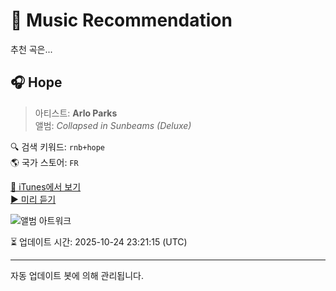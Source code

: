 
# 🎵 Music Recommendation

추천 곡은...

## 🎧 Hope  
> 아티스트: **Arlo Parks**  
> 앨범: _Collapsed in Sunbeams (Deluxe)_  

🔍 검색 키워드: `rnb+hope`  
🌎 국가 스토어: `FR`

[🔗 iTunes에서 보기](https://music.apple.com/fr/album/hope/1535799044?i=1535799420&uo=4)  
[▶️ 미리 듣기](https://audio-ssl.itunes.apple.com/itunes-assets/AudioPreview125/v4/61/d9/c2/61d9c204-6afb-f7e1-d55a-7aa42a5f2e11/mzaf_12328735035716875413.plus.aac.p.m4a)

![앨범 아트워크](https://is1-ssl.mzstatic.com/image/thumb/Music115/v4/49/f4/6c/49f46c00-590e-be57-502b-abf4d476e6f5/5400863041588_cover.jpg/100x100bb.jpg)

⏳ 업데이트 시간: 2025-10-24 23:21:15 (UTC)

---
자동 업데이트 봇에 의해 관리됩니다.
